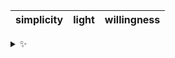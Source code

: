 | simplicity | light | willingness |
| :--------: | :---: | :---------: |

<details>
  <summary>✨</summary>
  These words are chosen at random each day. New words will appear here tomorrow morning.
</details>